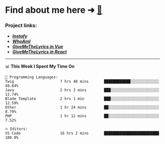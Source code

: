# Find about me here ➜ [🧑](https://pauabella.dev)

### Project links:
- ***[Instafy](https://instafy.me)***
- ***[WhoAmI](https://pauabella.dev)***
- ***[GiveMeTheLyrics in Vue](https://lyrics.pauabella.dev)***
- ***[GiveMeTheLyrics in React](https://pauabella.dev/GiveMeTheLyrics)***

---
<!--START_SECTION:waka-->
📊 **This Week I Spent My Time On** 

```text
💬 Programming Languages: 
Twig                     7 hrs 48 mins       ████████████░░░░░░░░░░░░░   48.64% 
Java                     2 hrs 2 mins        ███░░░░░░░░░░░░░░░░░░░░░░   12.74% 
Blade Template           2 hrs 1 min         ███░░░░░░░░░░░░░░░░░░░░░░   12.59% 
Other                    1 hr 24 mins        ██░░░░░░░░░░░░░░░░░░░░░░░   8.79% 
PHP                      1 hr 12 mins        ██░░░░░░░░░░░░░░░░░░░░░░░   7.52%

🔥 Editors: 
VS Code                  16 hrs 2 mins       █████████████████████████   100.0%

```


<!--END_SECTION:waka-->
